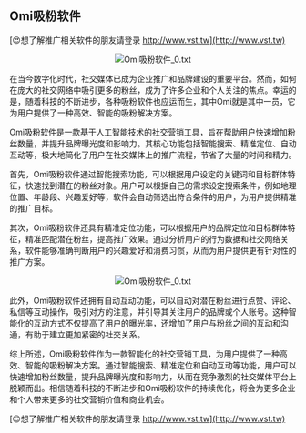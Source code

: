 ## **Omi吸粉软件**

[😍想了解推广相关软件的朋友请登录 http://www.vst.tw](http://www.vst.tw)

 <center><img src="https://vst.tw/MP4/tuiguang/png/6.png" alt="Omi吸粉软件_0.txt"></center>

在当今数字化时代，社交媒体已成为企业推广和品牌建设的重要平台。然而，如何在庞大的社交网络中吸引更多的粉丝，成为了许多企业和个人关注的焦点。幸运的是，随着科技的不断进步，各种吸粉软件也应运而生，其中Omi就是其中一员，它为用户提供了一种高效、智能的吸粉解决方案。

Omi吸粉软件是一款基于人工智能技术的社交营销工具，旨在帮助用户快速增加粉丝数量，并提升品牌曝光度和影响力。其核心功能包括智能搜索、精准定位、自动互动等，极大地简化了用户在社交媒体上的推广流程，节省了大量的时间和精力。

首先，Omi吸粉软件通过智能搜索功能，可以根据用户设定的关键词和目标群体特征，快速找到潜在的粉丝对象。用户可以根据自己的需求设定搜索条件，例如地理位置、年龄段、兴趣爱好等，软件会自动筛选出符合条件的用户，为用户提供精准的推广目标。

其次，Omi吸粉软件还具有精准定位功能，可以根据用户的品牌定位和目标群体特征，精准匹配潜在粉丝，提高推广效果。通过分析用户的行为数据和社交网络关系，软件能够准确判断用户的兴趣爱好和消费习惯，从而为用户提供更有针对性的推广方案。

 <center><img src="https://vst.tw/MP4/tuiguang/png/7.png" alt="Omi吸粉软件_0.txt"></center>

此外，Omi吸粉软件还拥有自动互动功能，可以自动对潜在粉丝进行点赞、评论、私信等互动操作，吸引对方的注意，并引导其关注用户的品牌或个人账号。这种智能化的互动方式不仅提高了用户的曝光率，还增加了用户与粉丝之间的互动和沟通，有助于建立更加紧密的社交关系。

综上所述，Omi吸粉软件作为一款智能化的社交营销工具，为用户提供了一种高效、智能的吸粉解决方案。通过智能搜索、精准定位和自动互动等功能，用户可以快速增加粉丝数量，提升品牌曝光度和影响力，从而在竞争激烈的社交媒体平台上脱颖而出。相信随着科技的不断进步和Omi吸粉软件的持续优化，将会为更多企业和个人带来更多的社交营销价值和商业机会。

[😍想了解推广相关软件的朋友请登录 http://www.vst.tw](http://www.vst.tw)



